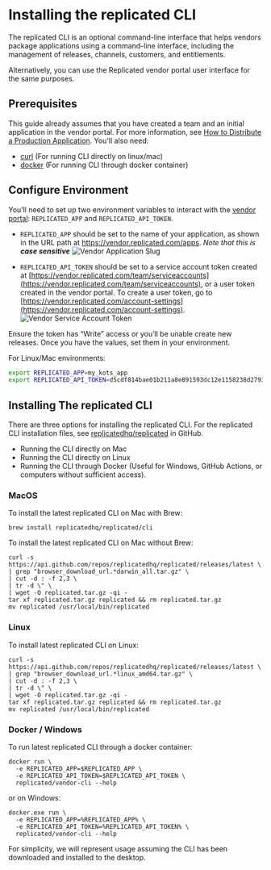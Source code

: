 # Installing the replicated CLI

The replicated CLI is an optional command-line interface that helps vendors package applications using a command-line interface, including the management of releases, channels, customers, and entitlements.

Alternatively, you can use the Replicated vendor portal user interface for the same purposes.

## Prerequisites

This guide already assumes that you have created a team and an initial application in the vendor portal. For more information, see [How to Distribute a Production Application](../vendor/distributing-workflow). You'll also need:

* [curl](https://curl.haxx.se/) (For running CLI directly on linux/mac)
* [docker](https://www.docker.com) (For running CLI through docker container)


## Configure Environment

You’ll need to set up two environment variables to interact with the [vendor portal](https://vendor.replicated.com): `REPLICATED_APP` and `REPLICATED_API_TOKEN`.


* `REPLICATED_APP` should be set to the name of your application, as shown in the URL path at https://vendor.replicated.com/apps. _Note that this is **case sensitive**_
![Vendor Application Slug](/images/vendor-app-slug.png)

* `REPLICATED_API_TOKEN` should be set to a service account token created at [https://vendor.replicated.com/team/serviceaccounts](https://vendor.replicated.com/team/serviceaccounts), or a user token created in the vendor portal. To create a user token, go to [https://vendor.replicated.com/account-settings](https://vendor.replicated.com/account-settings).
![Vendor Service Account Token](/images/vendor-service-account-token.png)

Ensure the token has “Write” access or you’ll be unable create new releases.
Once you have the values, set them in your environment.

For Linux/Mac environments:
```bash
export REPLICATED_APP=my_kots_app
export REPLICATED_API_TOKEN=d5cdf814bae01b211a8e891593dc12e1158238d27932d082a32b98706e576216
```

## Installing The replicated CLI

There are three options for installing the replicated CLI. For the replicated CLI installation files, see [replicatedhq/replicated](https://github.com/replicatedhq/replicated/releases) in GitHub.

* Running the CLI directly on Mac
* Running the CLI directly on Linux
* Running the CLI through Docker (Useful for Windows, GitHub Actions, or computers without sufficient access).

### MacOS

To install the latest replicated CLI on Mac with Brew:

```shell
brew install replicatedhq/replicated/cli
```

To install the latest replicated CLI on Mac without Brew:
```shell
curl -s https://api.github.com/repos/replicatedhq/replicated/releases/latest \
| grep "browser_download_url.*darwin_all.tar.gz" \
| cut -d : -f 2,3 \
| tr -d \" \
| wget -O replicated.tar.gz -qi -
tar xf replicated.tar.gz replicated && rm replicated.tar.gz
mv replicated /usr/local/bin/replicated
```

### Linux

To install latest replicated CLI on Linux:

```shell
curl -s https://api.github.com/repos/replicatedhq/replicated/releases/latest \
| grep "browser_download_url.*linux_amd64.tar.gz" \
| cut -d : -f 2,3 \
| tr -d \" \
| wget -O replicated.tar.gz -qi -
tar xf replicated.tar.gz replicated && rm replicated.tar.gz
mv replicated /usr/local/bin/replicated
```

### Docker / Windows

To run latest replicated CLI through a docker container:

```shell
docker run \
  -e REPLICATED_APP=$REPLICATED_APP \
  -e REPLICATED_API_TOKEN=$REPLICATED_API_TOKEN \
  replicated/vendor-cli --help
```

or on Windows:

```dos
docker.exe run \
  -e REPLICATED_APP=%REPLICATED_APP% \
  -e REPLICATED_API_TOKEN=%REPLICATED_API_TOKEN% \
  replicated/vendor-cli --help
```

For simplicity, we will represent usage assuming the CLI has been downloaded and installed to the desktop.
